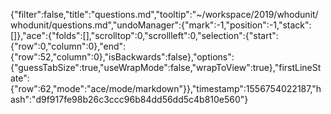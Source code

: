 {"filter":false,"title":"questions.md","tooltip":"~/workspace/2019/whodunit/whodunit/questions.md","undoManager":{"mark":-1,"position":-1,"stack":[]},"ace":{"folds":[],"scrolltop":0,"scrollleft":0,"selection":{"start":{"row":0,"column":0},"end":{"row":52,"column":0},"isBackwards":false},"options":{"guessTabSize":true,"useWrapMode":false,"wrapToView":true},"firstLineState":{"row":62,"mode":"ace/mode/markdown"}},"timestamp":1556754022187,"hash":"d9f917fe98b26c3ccc96b84dd56dd5c4b810e560"}